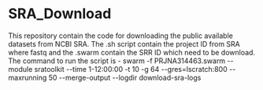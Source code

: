# SRA_Download
This repository contain the code for downloading the public available datasets from NCBI SRA. The .sh script contain the project ID from SRA where fastq and the .swarm contain the SRR ID which need to be download. The command to run the script is  - swarm -f PRJNA314463.swarm --module sratoolkit --time 1-12:00:00 -t 10 -g 64 --gres=lscratch:800 --maxrunning 50 --merge-output --logdir download-sra-logs
